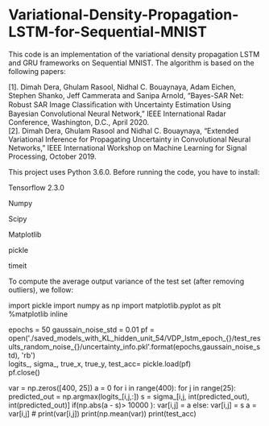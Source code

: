 # Variational-Density-Propagation-LSTM-for-Sequential-MNIST
This code is an implementation of the variational density propagation LSTM and GRU frameworks on Sequential MNIST. 
The algorithm is based on the following papers:

[1].	Dimah Dera, Ghulam Rasool, Nidhal C. Bouaynaya, Adam Eichen, Stephen Shanko, Jeff Cammerata and Sanipa Arnold, “Bayes-SAR Net: Robust SAR Image Classiﬁcation with Uncertainty Estimation Using Bayesian Convolutional Neural Network,” IEEE International Radar Conference, Washington, D.C., April 2020.  
[2].	Dimah Dera, Ghulam Rasool and Nidhal C. Bouaynaya, “Extended Variational Inference for Propagating Uncertainty in Convolutional Neural Networks,” IEEE International Workshop on Machine Learning for Signal Processing, October 2019.

This project uses Python 3.6.0. Before running the code, you have to install:

Tensorflow 2.3.0

Numpy

Scipy

Matplotlib

pickle

timeit

To compute the average output variance of the test set (after removing outliers), we follow:

import pickle
import numpy as np
import matplotlib.pyplot as plt
%matplotlib inline

epochs = 50
gaussain_noise_std = 0.01
pf = open('./saved_models_with_KL_hidden_unit_54/VDP_lstm_epoch_{}/test_results_random_noise_{}/uncertainty_info.pkl'.format(epochs,gaussain_noise_std), 'rb')         
logits_, sigma_, true_x, true_y, test_acc= pickle.load(pf)                                                   
pf.close()

 
var = np.zeros([400, 25])
a = 0
for i in range(400):
    for j in range(25):
        predicted_out = np.argmax(logits_[i,j,:])
        s = sigma_[i,j, int(predicted_out), int(predicted_out)]
        if(np.abs(a - s)> 10000 ):
            var[i,j] = a
        else:
            var[i,j] = s
        a = var[i,j]
      #  print(var[i,j])
print(np.mean(var))
print(test_acc)



